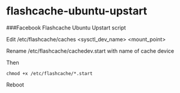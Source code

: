 flashcache-ubuntu-upstart
=========================

###Facebook Flashcache Ubuntu Upstart script

Edit /etc/flashcache/caches
	<ssd>	<cachedev>	<sysctl_dev_name>	<mount_point>

Rename /etc/flashcache/cachedev.start with name of cache device

Then

	chmod +x /etc/flashcache/*.start

Reboot